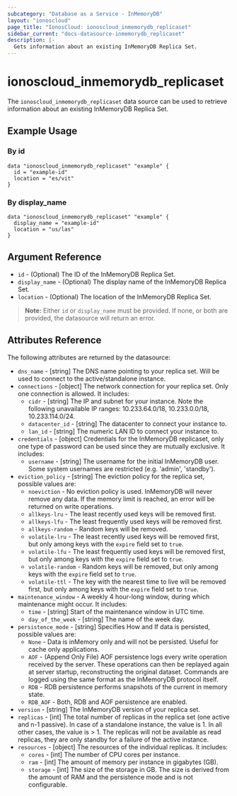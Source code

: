 ```yaml
---
subcategory: "Database as a Service - InMemoryDB"
layout: "ionoscloud"
page_title: "IonosCloud: ionoscloud_inmemorydb_replicaset"
sidebar_current: "docs-datasource-inmemorydb_replicaset"
description: |-
  Gets information about an existing InMemoryDB Replica Set.
---
```


# ionoscloud_inmemorydb_replicaset

The `ionoscloud_inmemorydb_replicaset` data source can be used to retrieve information about an existing InMemoryDB Replica Set.

## Example Usage

### By id
```hcl
data "ionoscloud_inmemorydb_replicaset" "example" {
  id = "example-id"
  location = "es/vit"
}
```

### By display_name
```hcl
data "ionoscloud_inmemorydb_replicaset" "example" {
  display_name = "example-id"
  location = "us/las"
}
```

## Argument Reference

* `id` - (Optional) The ID of the InMemoryDB Replica Set.
* `display_name` - (Optional) The display name of the InMemoryDB Replica Set.
* `location` - (Optional) The location of the InMemoryDB Replica Set.

> **Note:** Either `id` or `display_name` must be provided. If none, or both are provided, the datasource will return an error.

## Attributes Reference

The following attributes are returned by the datasource:

* `dns_name` - [string] The DNS name pointing to your replica set. Will be used to connect to the active/standalone instance.
* `connections` - [object] The network connection for your replica set. Only one connection is allowed. It includes:
  * `cidr` - [string] The IP and subnet for your instance. Note the following unavailable IP ranges: 10.233.64.0/18, 10.233.0.0/18, 10.233.114.0/24.
  * `datacenter_id` - [string] The datacenter to connect your instance to.
  * `lan_id` - [string] The numeric LAN ID to connect your instance to.
* `credentials` - [object] Credentials for the InMemoryDB replicaset, only one type of password can be used since they are mutually exclusive. It includes:
  * `username` - [string] The username for the initial InMemoryDB user. Some system usernames are restricted (e.g. 'admin', 'standby').
* `eviction_policy` - [string] The eviction policy for the replica set, possible values are:
  * `noeviction` - No eviction policy is used. InMemoryDB will never remove any data. If the memory limit is reached, an error will be returned on write operations.
  * `allkeys-lru` - The least recently used keys will be removed first.
  * `allkeys-lfu` - The least frequently used keys will be removed first.
  * `allkeys-random` - Random keys will be removed.
  * `volatile-lru` - The least recently used keys will be removed first, but only among keys with the `expire` field set to `true`.
  * `volatile-lfu` - The least frequently used keys will be removed first, but only among keys with the `expire` field set to `true`.
  * `volatile-random` - Random keys will be removed, but only among keys with the `expire` field set to `true`.
  * `volatile-ttl` - The key with the nearest time to live will be removed first, but only among keys with the `expire` field set to `true`.
* `maintenance_window` - A weekly 4 hour-long window, during which maintenance might occur. It includes:
  * `time` - [string] Start of the maintenance window in UTC time.
  * `day_of_the_week` - [string] The name of the week day.
* `persistence_mode` - [string] Specifies How and If data is persisted, possible values are:
  * `None` - Data is inMemory only and will not be persisted. Useful for cache only applications.
  * `AOF` - (Append Only File) AOF persistence logs every write operation received by the server. These operations can then be replayed again at server startup, reconstructing the original dataset. Commands are logged using the same format as the InMemoryDB protocol itself.
  * `RDB` - RDB persistence performs snapshots of the current in memory state.
  * `RDB_AOF` - Both, RDB and AOF persistence are enabled.
* `version` - [string] The InMemoryDB version of your replica set.
* `replicas` - [int] The total number of replicas in the replica set (one active and n-1 passive). In case of a standalone instance, the value is 1. In all other cases, the value is > 1. The replicas will not be available as read replicas, they are only standby for a failure of the active instance.
* `resources` - [object] The resources of the individual replicas. It includes:
  * `cores` - [int] The number of CPU cores per instance.
  * `ram` - [int] The amount of memory per instance in gigabytes (GB).
  * `storage` - [int] The size of the storage in GB. The size is derived from the amount of RAM and the persistence mode and is not configurable.
